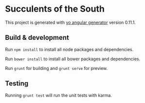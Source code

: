 # Succulents of the South

This project is generated with [yo angular generator](https://github.com/yeoman/generator-angular)
version 0.11.1.

## Build & development

Run `npm install` to install all node packages and dependencies.

Run `bower install` to install all bower packages and dependencies.

Run `grunt` for building and `grunt serve` for preview.

## Testing

Running `grunt test` will run the unit tests with karma.